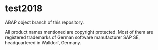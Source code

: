 # test2018
ABAP object branch of this repository.





All product names mentioned are copyright protected. Most of them are registered trademarks of German software manufacturer SAP SE, headquartered in Walldorf, Germany.

